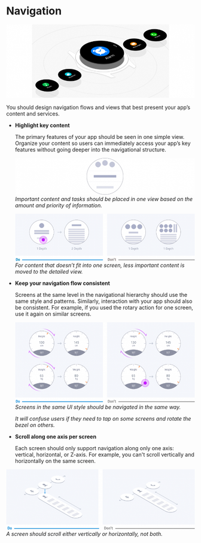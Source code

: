 # Navigation

![](media/navigation_6.0.0-850x330.png)

You should design navigation flows and views that best present your app’s content and services.

-   **Highlight key content**

    The primary features of your app should be seen in one simple view. Organize your content so users can immediately access your app’s key features without going deeper into the navigational structure.

    ![](media/navigation_6.0.1_1-850x174.png)  
      *Important content and tasks should be placed in one view based on the amount and priority of information.*

    ![](media/navigation_6.0.1_2-850x224.png)  
    *For content that doesn’t fit into one screen, less important content is moved to the detailed view.*

-   **Keep your navigation flow consistent**

    Screens at the same level in the navigational hierarchy should use the same style and patterns. Similarly, interaction with your app should also be consistent. For example, if you used the rotary action for one screen, use it again on similar screens.

    ![](media/navigation_6.0.2_1-850x379.png)  
    *Screens in the same UI style should be navigated in the same way.*

    *It will confuse users if they need to tap on some screens and rotate the bezel on others.*

-   **Scroll along one axis per screen**

    Each screen should only support navigation along only one axis: vertical, horizontal, or Z-axis. For example, you can't scroll vertically and horizontally on the same screen.

  ![](media/navigation_6.0.2_2-850x273.png)  
    *A screen should scroll either vertically or horizontally, not both.*
